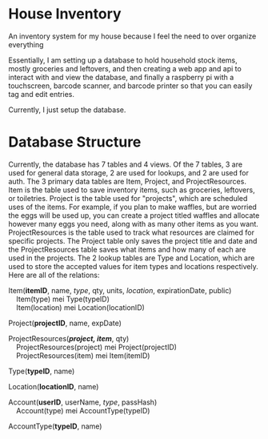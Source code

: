# House Inventory
An inventory system for my house because I feel the need to over organize everything 

Essentially, I am setting up a database to hold household stock items, mostly groceries and leftovers, and then creating a web app and api to interact with and view the database, and finally a raspberry pi with a touchscreen, barcode scanner, and barcode printer so that you can easily tag and edit entries.

Currently, I just setup the database.

# Database Structure
Currently, the database has 7 tables and 4 views. Of the 7 tables, 3 are used for general data storage, 2 are used for lookups, and 2 are used for auth.
The 3 primary data tables are Item, Project, and ProjectResources.
Item is the table used to save inventory items, such as groceries, leftovers, or toiletries. 
Project is the table used for "projects", which are scheduled uses of the items. For example, if you plan to make waffles, but are worried the eggs will be used up, you can create a project titled waffles and allocate however many eggs you need, along with as many other items as you want.
ProjectResources is the table used to track what resources are claimed for specific projects. The Project table only saves the project title and date and the ProjectResources table saves what items and how many of each are used in the projects.
The 2 lookup tables are Type and Location, which are used to store the accepted values for item types and locations respectively.
Here are all of the relations:

Item(**itemID**, name, *type*, qty, units, *location*, expirationDate, public) <br>
&nbsp;&nbsp;&nbsp;&nbsp;Item(type) mei Type(typeID)  <br>
&nbsp;&nbsp;&nbsp;&nbsp;Item(location) mei Location(locationID) <br>
  
Project(**projectID**, name, expDate) <br>

ProjectResources(***project, item***, qty) <br>
&nbsp;&nbsp;&nbsp;&nbsp;ProjectResources(project) mei Project(projectID) <br>
&nbsp;&nbsp;&nbsp;&nbsp;ProjectResources(item) mei Item(itemID) <br>
  
Type(**typeID**, name) <br>

Location(**locationID**, name) <br>

Account(**userID**, userName, *type*, passHash) <br>
&nbsp;&nbsp;&nbsp;&nbsp;Account(type) mei AccountType(typeID) <br>
 
AccountType(**typeID**, name) <br>
